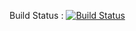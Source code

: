 Build Status : [![Build Status](https://travis-ci.org/devendradhanal/travis-nodejs.svg)](https://travis-ci.org/devendradhanal/travis-nodejs)
